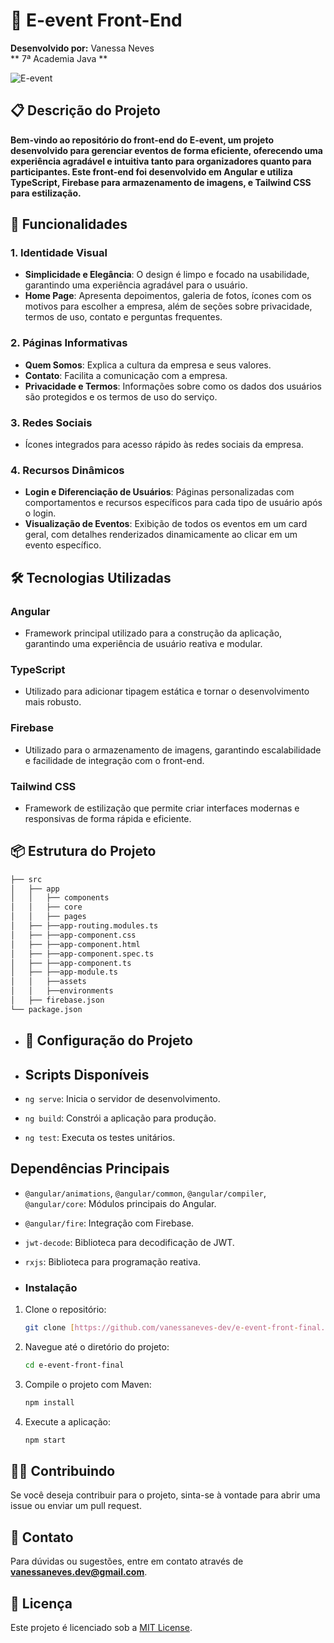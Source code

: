 # 🎉 E-event Front-End
  
**Desenvolvido por:** Vanessa Neves  
** 7ª Academia Java **

![E-event](https://firebasestorage.googleapis.com/v0/b/upload-344ee.appspot.com/o/uploads%2FE-events.png?alt=media&token=937a20b2-7c9d-4e2e-84b0-357853263354) 

## 📋 Descrição do Projeto

**Bem-vindo ao repositório do front-end do E-event, um projeto desenvolvido para gerenciar eventos de forma eficiente, oferecendo uma experiência agradável e intuitiva tanto para organizadores quanto para participantes. Este front-end foi desenvolvido em Angular e utiliza TypeScript, Firebase para armazenamento de imagens, e Tailwind CSS para estilização.**

## 🚀 Funcionalidades

### 1. Identidade Visual
- **Simplicidade e Elegância**: O design é limpo e focado na usabilidade, garantindo uma experiência agradável para o usuário.
- **Home Page**: Apresenta depoimentos, galeria de fotos, ícones com os motivos para escolher a empresa, além de seções sobre privacidade, termos de uso, contato e perguntas frequentes.

### 2. Páginas Informativas
- **Quem Somos**: Explica a cultura da empresa e seus valores.
- **Contato**: Facilita a comunicação com a empresa.
- **Privacidade e Termos**: Informações sobre como os dados dos usuários são protegidos e os termos de uso do serviço.

### 3. Redes Sociais
- Ícones integrados para acesso rápido às redes sociais da empresa.

### 4. Recursos Dinâmicos
- **Login e Diferenciação de Usuários**: Páginas personalizadas com comportamentos e recursos específicos para cada tipo de usuário após o login.
- **Visualização de Eventos**: Exibição de todos os eventos em um card geral, com detalhes renderizados dinamicamente ao clicar em um evento específico.

## 🛠️ Tecnologias Utilizadas

### Angular
- Framework principal utilizado para a construção da aplicação, garantindo uma experiência de usuário reativa e modular.

### TypeScript
- Utilizado para adicionar tipagem estática e tornar o desenvolvimento mais robusto.

### Firebase
- Utilizado para o armazenamento de imagens, garantindo escalabilidade e facilidade de integração com o front-end.

### Tailwind CSS
- Framework de estilização que permite criar interfaces modernas e responsivas de forma rápida e eficiente.

## 📦 Estrutura do Projeto

```bash
├── src
│   ├── app
│   │   ├── components
│   │   ├── core
│   │   ├── pages
│   ├── ├──app-routing.modules.ts
│   ├── ├──app-component.css
│   ├── ├──app-component.html
│   ├── ├──app-component.spec.ts
│   ├── ├──app-component.ts
│   ├── ├──app-module.ts
│   │   ├──assets
│   │   ├──environments
│   ├── firebase.json
└── package.json
```


- ## 🧰 Configuração do Projeto

- ## Scripts Disponíveis

- `ng serve`: Inicia o servidor de desenvolvimento.
- `ng build`: Constrói a aplicação para produção.
- `ng test`: Executa os testes unitários.

## Dependências Principais

- `@angular/animations`, `@angular/common`, `@angular/compiler`, `@angular/core`: Módulos principais do Angular.
- `@angular/fire`: Integração com Firebase.
- `jwt-decode`: Biblioteca para decodificação de JWT.
- `rxjs`: Biblioteca para programação reativa.

- ### Instalação

1. Clone o repositório:

    ```bash
    git clone [https://github.com/vanessaneves-dev/e-event-front-final.git]
    ```

2. Navegue até o diretório do projeto:

    ```bash
    cd e-event-front-final
    ```

3. Compile o projeto com Maven:

    ```bash
    npm install
    ```

4. Execute a aplicação:

    ```bash
    npm start
    ```

## 👩‍💻 Contribuindo

Se você deseja contribuir para o projeto, sinta-se à vontade para abrir uma issue ou enviar um pull request.

## 📧 Contato

Para dúvidas ou sugestões, entre em contato através de **vanessaneves.dev@gmail.com**.

## 📜 Licença

Este projeto é licenciado sob a [MIT License](LICENSE).

